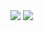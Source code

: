 <img src="https://github.com/im-vedant/assignment-1/assets/115912707/624e8ca9-0e6b-4309-8417-155ca468b81b" >
<img src="https://github.com/im-vedant/assignment-1/assets/115912707/32046987-822d-4979-8249-b6003b0e28be" >
